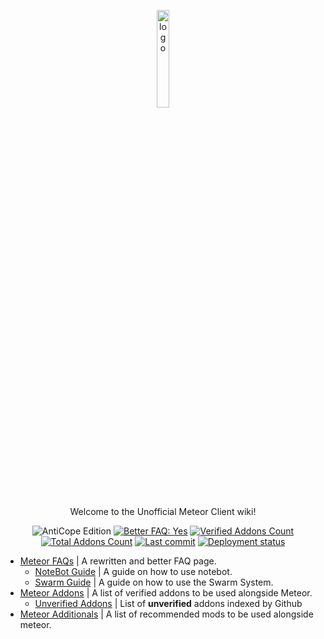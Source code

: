 <p align="center">
  <img src="https://avatars.githubusercontent.com/u/88768753?s=200&v=4" alt="logo" width="20%"/>
</p>
<p align="center">
  Welcome to the Unofficial Meteor Client wiki!
</p>
<div align="center">
  <img src="https://img.shields.io/badge/AntiCope-Edition-orange?style=for-the-badge" alt="AntiCope Edition">
  <a href="pages/MeteorFAQ.md"><img src="https://img.shields.io/badge/Better%20FAQ%20page-Yes-brightgreen?style=for-the-badge" alt="Better FAQ: Yes"></a>
  <a href="pages/MeteorAddons.md"><img src="https://img.shields.io/badge/Verified%20Addons-9-blue?style=for-the-badge" alt="Verified Addons Count"></a>
  <a href="pages/MeteorAddons.md"><img src="https://img.shields.io/badge/Total%20Addons-30-blueviolet?style=for-the-badge" alt="Total Addons Count"></a>
  <a href="https://github.com/AntiCope/meteor-lists/"><img src="https://img.shields.io/github/last-commit/AntiCope/meteor-lists?style=for-the-badge" alt="Last commit"></a>
  <a href="https://anticope.github.io/meteor-lists/"><img src="https://img.shields.io/github/deployments/AntiCope/meteor-lists/github-pages?label=Github%20Pages&style=for-the-badge" alt="Deployment status"></a>
</div>
<p> </p>

- [Meteor FAQs](pages/MeteorFAQ.md) | A rewritten and better FAQ page.
  -  [NoteBot Guide](pages/faq/NoteBotGuide.md) | A guide on how to use notebot.
  -  [Swarm Guide](pages/faq/SwarmGuide.md) | A guide on how to use the Swarm System.
- [Meteor Addons](pages/MeteorAddons.md) | A list of verified addons to be used alongside Meteor.
  -  [Unverified Addons](pages/addons/UnverifiedAddons.md) | List of **unverified** addons indexed by Github
- [Meteor Additionals](pages/MeteorAdditionals.md) | A list of recommended mods to be used alongside meteor.
